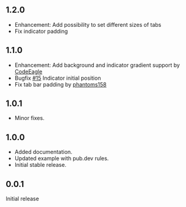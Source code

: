 ## 1.2.0

* Enhancement: Add possibility to set different sizes of tabs
* Fix indicator padding

## 1.1.0

* Enhancement: Add background and indicator gradient support by [CodeEagle](https://github.com/CodeEagle)
* Bugfix [#15](https://github.com/LanarsInc/animated-segmented-tab-control/issues/15) Indicator initial position
* Fix tab bar padding by [phantoms158](https://github.com/phantoms158)

## 1.0.1

* Minor fixes.

## 1.0.0

* Added documentation.
* Updated example with pub.dev rules.
* Initial stable release.

## 0.0.1

Initial release
